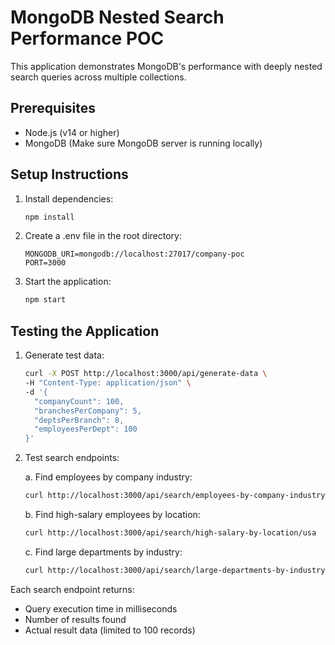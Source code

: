 # MongoDB Nested Search Performance POC

This application demonstrates MongoDB's performance with deeply nested search queries across multiple collections.

## Prerequisites

- Node.js (v14 or higher)
- MongoDB (Make sure MongoDB server is running locally)

## Setup Instructions

1. Install dependencies:
   ```bash
   npm install
   ```

2. Create a .env file in the root directory:
   ```
   MONGODB_URI=mongodb://localhost:27017/company-poc
   PORT=3000
   ```

3. Start the application:
   ```bash
   npm start
   ```

## Testing the Application

1. Generate test data:
   ```bash
   curl -X POST http://localhost:3000/api/generate-data \
   -H "Content-Type: application/json" \
   -d '{
     "companyCount": 100,
     "branchesPerCompany": 5,
     "deptsPerBranch": 8,
     "employeesPerDept": 100
   }'
   ```

2. Test search endpoints:

   a. Find employees by company industry:
   ```bash
   curl http://localhost:3000/api/search/employees-by-company-industry/technology
   ```

   b. Find high-salary employees by location:
   ```bash
   curl http://localhost:3000/api/search/high-salary-by-location/usa
   ```

   c. Find large departments by industry:
   ```bash
   curl http://localhost:3000/api/search/large-departments-by-industry/finance
   ```

Each search endpoint returns:
- Query execution time in milliseconds
- Number of results found
- Actual result data (limited to 100 records)